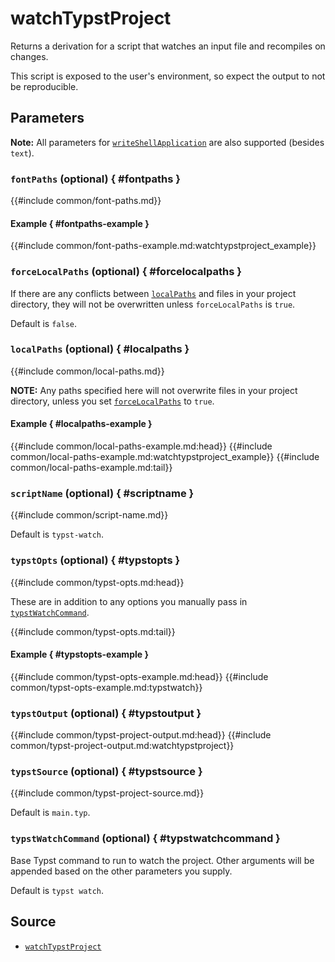 # watchTypstProject

Returns a derivation for a script that watches an input file and recompiles on
changes.

This script is exposed to the user's environment, so expect the output to not be
reproducible.

## Parameters

**Note:** All parameters for
[`writeShellApplication`][nixpkgs-writeshellapplication] are also supported
(besides `text`).

### `fontPaths` (optional) { #fontpaths }

{{#include common/font-paths.md}}

#### Example { #fontpaths-example }

{{#include common/font-paths-example.md:watchtypstproject_example}}

### `forceLocalPaths` (optional) { #forcelocalpaths }

<!-- markdownlint-disable link-fragments -->

If there are any conflicts between [`localPaths`](#localpaths) and files in your
project directory, they will not be overwritten unless `forceLocalPaths` is
`true`.

Default is `false`.

<!-- markdownlint-restore -->

### `localPaths` (optional) { #localpaths }

{{#include common/local-paths.md}}

<!-- markdownlint-disable link-fragments -->

**NOTE:** Any paths specified here will not overwrite files in your project
directory, unless you set [`forceLocalPaths`](#forcelocalpaths) to `true`.

<!-- markdownlint-restore -->

#### Example { #localpaths-example }

{{#include common/local-paths-example.md:head}}
{{#include common/local-paths-example.md:watchtypstproject_example}}
{{#include common/local-paths-example.md:tail}}

### `scriptName` (optional) { #scriptname }

{{#include common/script-name.md}}

Default is `typst-watch`.

### `typstOpts` (optional) { #typstopts }

{{#include common/typst-opts.md:head}}

<!-- markdownlint-disable link-fragments -->

These are in addition to any options you manually pass in
[`typstWatchCommand`](#typstwatchcommand).

<!-- markdownlint-restore -->

{{#include common/typst-opts.md:tail}}

#### Example { #typstopts-example }

{{#include common/typst-opts-example.md:head}}
{{#include common/typst-opts-example.md:typstwatch}}

### `typstOutput` (optional) { #typstoutput }

{{#include common/typst-project-output.md:head}}
{{#include common/typst-project-output.md:watchtypstproject}}

### `typstSource` (optional) { #typstsource }

{{#include common/typst-project-source.md}}

Default is `main.typ`.

### `typstWatchCommand` (optional) { #typstwatchcommand }

Base Typst command to run to watch the project. Other arguments will be appended
based on the other parameters you supply.

Default is `typst watch`.

## Source

- [`watchTypstProject`](https://github.com/loqusion/typix/blob/main/lib/watchTypstProject.nix)

[nixpkgs-writeshellapplication]: https://nixos.org/manual/nixpkgs/stable/#trivial-builder-writeShellApplication
